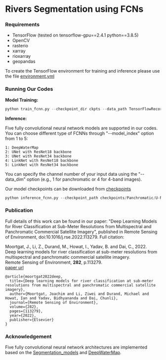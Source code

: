 # Rivers Segmentation using FCNs

### Requirements
- TensorFlow (tested on tensorflow-gpu==2.4.1 python==3.8.5)
- OpenCV
- rasterio
- xarray 
- rioxarray
- geopandas

To create the TensorFlow environment for training and inference please use the file [environment.yml](https://github.com/Ziwei-0129/DeepRiverFCNNs/blob/main/environment.yml)

### Running Our Codes

**Model Training:**
```python
python train_fcnn.py --checkpoint_dir ckpts --data_path TensorFlowRecords --figure_path figs --data_dim 1 --model_index 1 --num_epoch 2 --batch_size 24 --learning_rate 0.1
```

**Inference:**

Five fully convolutional neural network models are supported in our codes. You can choose different type of FCNNs through "--model_index" option from 1 to 5:
```
1: DeepWaterMap
2: UNet with ResNet18 backbone
3: UNet with ResNet34 backbone
4: LinkNet with ResNet18 backbone
5: LinkNet with ResNet34 backbone
```

You can specify the channel number of your input data using the "--data_dim" option (e.g., 1 for panchromatic or 4 for 4-band images).

Our model checkpoints can be downloaded from [checkpoints](https://drive.google.com/drive/folders/1v5SMzqkjqHaC7YlimeY0exOFTsQ_onZU?usp=sharing)

```python
python inference_fcnn.py --checkpoint_path checkpoints/Panchromatic/U-Net/ResNet18/cp.080.ckpt --input_path test_tiffimg_pan.tif --output_folder . --data_dim 1 --model_index 2 --downscale_factor 6 --mask_name mask_pan.tif
```

### Publication

Full details of this work can be found in our paper: "Deep Learning Models for River Classification at Sub-Meter Resolutions from Multispectral and Panchromatic Commercial Satellite Imagery", published in Remote Sensing of Environment, doi:10.1016/j.rse.2022.113279. 
Full citation:

Moortgat, J., Li, Z., Durand, M., Howat, I., Yadav, B. and Dai, C., 2022.    
Deep learning models for river classification at sub-meter resolutions from multispectral and panchromatic commercial satellite imagery.    
Remote Sensing of Environment, **282**, p.113279.   
[paper url](https://www.sciencedirect.com/science/article/pii/S0034425722003856)


```
@article{moortgat2022deep,
  title={Deep learning models for river classification at sub-meter resolutions from multispectral and panchromatic commercial satellite imagery},
  author={Moortgat, Joachim and Li, Ziwei and Durand, Michael and Howat, Ian and Yadav, Bidhyananda and Dai, Chunli},
  journal={Remote Sensing of Environment},
  volume={282},
  pages={113279},
  year={2022},
  publisher={Elsevier}
}
```

### Acknowledgement

Five fully convolutional neural network architectures are implemented based on the [Segmentation_models](https://github.com/qubvel/segmentation_models) and [DeepWaterMap](https://github.com/isikdogan/deepwatermap).

